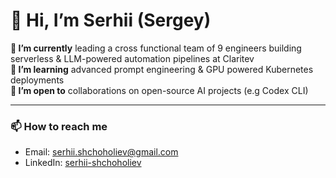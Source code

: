# 👋 Hi, I’m Serhii (Sergey)

**🔭 I’m currently** leading a cross functional team of 9 engineers building serverless & LLM-powered automation pipelines at Claritev  
**🌱 I’m learning** advanced prompt engineering & GPU powered Kubernetes deployments  
**👯 I’m open to** collaborations on open-source AI projects (e.g Codex CLI)

---

### 📫 How to reach me  
- Email: serhii.shchoholiev@gmail.com  
- LinkedIn: [serhii-shchoholiev](https://www.linkedin.com/in/serhii-shchoholiev)  
